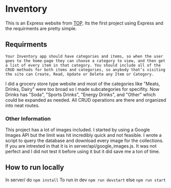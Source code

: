 # Inventory 
This is an Express website from [TOP](https://www.theodinproject.com/lessons/nodejs-inventory-application). Its the first project using Express and the requirments are pretty simple.  
## Requirments 
```
Your Inventory app should have categories and items, so when the user goes to the home-page they can choose a category to view, and then get a list of every item in that category. You should include all of the CRUD methods for both items and categories, so anybody that’s visiting the site can Create, Read, Update or Delete any Item or Category.
```

I did a grocery store type website and most of the categories like "Meats, Drinks, Dairy" were too broad so I made subcategories for specifity. Now Drinks has "Soda", "Sports Drinks", "Energy Drinks", and "Other" which could be expanded as needed.  All CRUD operations are there and organized into neat routes. 
### Other Information
This project has a lot of images included. I started by using a Google Images API but the limit was hit incredibly quick and not feasible. I wrote a script to query the database and download every image for the collections. If you are intrested in that it is in server/api/google_images.js. It was not perfect and I did not test it before using it but it did save me a ton of time. 
## How to run locally
In server/ do
    ```npm install```
To run in dev 
    ```npm run devstart```
else 
    ```npm run start```


